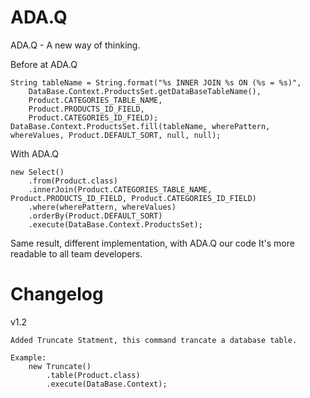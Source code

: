 ADA.Q
=====

ADA.Q - A new way of thinking.

Before at ADA.Q

	String tableName = String.format("%s INNER JOIN %s ON (%s = %s)", 
		DataBase.Context.ProductsSet.getDataBaseTableName(), 
		Product.CATEGORIES_TABLE_NAME, 
		Product.PRODUCTS_ID_FIELD, 
		Product.CATEGORIES_ID_FIELD);
	DataBase.Context.ProductsSet.fill(tableName, wherePattern, whereValues, Product.DEFAULT_SORT, null, null);

With ADA.Q

	new Select()
		.from(Product.class)
		.innerJoin(Product.CATEGORIES_TABLE_NAME, Product.PRODUCTS_ID_FIELD, Product.CATEGORIES_ID_FIELD)
		.where(wherePattern, whereValues)
		.orderBy(Product.DEFAULT_SORT)
		.execute(DataBase.Context.ProductsSet);
			

Same result, different implementation, with ADA.Q our code It's more readable to all team developers.

Changelog
=========

v1.2
	
	Added Truncate Statment, this command trancate a database table.
	
	Example:
		new Truncate()
			.table(Product.class)
			.execute(DataBase.Context);
	
